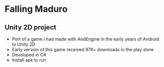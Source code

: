 # Falling Maduro

## Unity 2D project

- Port of a game I had made with AndEngine in the early years of Android to Unity 2D
- Early version of this game received 97K+ downloads in the play store
- Developed in C#
- Install apk to run
